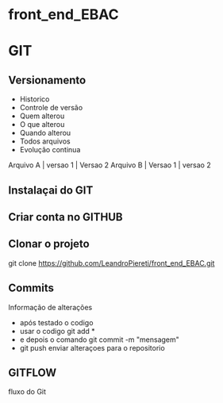# front_end_EBAC


# GIT
## Versionamento 
- Historico
- Controle de versão
- Quem alterou
- O que alterou
- Quando alterou
- Todos arquivos
- Evolução continua


Arquivo A | versao 1 | Versao 2
Arquivo B | Versao 1 | versao 2

## Instalaçai do GIT

## Criar conta no GITHUB

## Clonar o projeto
git clone https://github.com/LeandroPiereti/front_end_EBAC.git

## Commits
Informação de alterações
- após testado o codigo
- usar o codigo git add *
- e depois o comando git commit -m "mensagem"
- git push enviar alteraçoes para o repositorio

## GITFLOW
fluxo do Git
